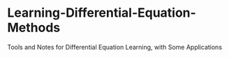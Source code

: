 # Learning-Differential-Equation-Methods
Tools and Notes for Differential Equation Learning, with Some Applications
